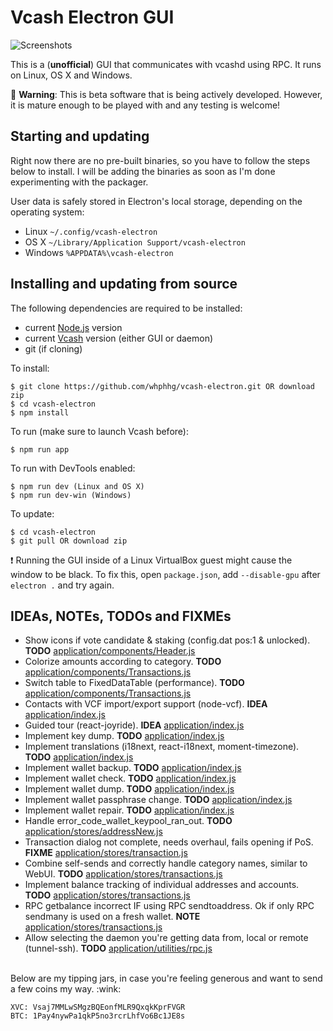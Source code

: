 # Vcash Electron GUI

![Screenshots](http://i.imgur.com/zfjel56.gif)

This is a (**unofficial**) GUI that communicates with vcashd using RPC. It runs on Linux, OS X and Windows.

:hatching_chick: **Warning**: This is beta software that is being actively developed. However, it is mature enough to be played with and any testing is welcome!


## Starting and updating

Right now there are no pre-built binaries, so you have to follow the steps below to install. I will be adding the binaries as soon as I'm done experimenting with the packager.

User data is safely stored in Electron's local storage, depending on the operating system:
- Linux `~/.config/vcash-electron`
- OS X `~/Library/Application Support/vcash-electron`
- Windows `%APPDATA%\vcash-electron`


## Installing and updating from source

The following dependencies are required to be installed:
* current [Node.js](https://nodejs.org/en/download/current/) version
* current [Vcash](https://v.cash/wallets.php) version (either GUI or daemon)
* git (if cloning)

To install:

    $ git clone https://github.com/whphhg/vcash-electron.git OR download zip
    $ cd vcash-electron
    $ npm install

To run (make sure to launch Vcash before):

    $ npm run app

To run with DevTools enabled:

    $ npm run dev (Linux and OS X)
    $ npm run dev-win (Windows)

To update:

    $ cd vcash-electron
    $ git pull OR download zip

:exclamation: Running the GUI inside of a Linux VirtualBox guest might cause the window to be black. To fix this, open `package.json`, add `--disable-gpu` after `electron .` and try again.

## IDEAs, NOTEs, TODOs and FIXMEs

- Show icons if vote candidate & staking (config.dat pos:1 & unlocked). __TODO__ [application/components/Header.js](application/components/Header.js)
- Colorize amounts according to category. __TODO__ [application/components/Transactions.js](application/components/Transactions.js)
- Switch table to FixedDataTable (performance). __TODO__ [application/components/Transactions.js](application/components/Transactions.js)
- Contacts with VCF import/export support (node-vcf). __IDEA__ [application/index.js](application/index.js)
- Guided tour (react-joyride). __IDEA__ [application/index.js](application/index.js)
- Implement key dump. __TODO__ [application/index.js](application/index.js)
- Implement translations (i18next, react-i18next, moment-timezone). __TODO__ [application/index.js](application/index.js)
- Implement wallet backup. __TODO__ [application/index.js](application/index.js)
- Implement wallet check. __TODO__ [application/index.js](application/index.js)
- Implement wallet dump. __TODO__ [application/index.js](application/index.js)
- Implement wallet passphrase change. __TODO__ [application/index.js](application/index.js)
- Implement wallet repair. __TODO__ [application/index.js](application/index.js)
- Handle error_code_wallet_keypool_ran_out. __TODO__ [application/stores/addressNew.js](application/stores/addressNew.js)
- Transaction dialog not complete, needs overhaul, fails opening if PoS. __FIXME__ [application/stores/transaction.js](application/stores/transaction.js)
- Combine self-sends and correctly handle category names, similar to WebUI. __TODO__ [application/stores/transactions.js](application/stores/transactions.js)
- Implement balance tracking of individual addresses and accounts. __TODO__ [application/stores/transactions.js](application/stores/transactions.js)
- RPC getbalance incorrect IF using RPC sendtoaddress. Ok if only RPC sendmany is used on a fresh wallet. __NOTE__ [application/stores/transactions.js](application/stores/transactions.js)
- Allow selecting the daemon you're getting data from, local or remote (tunnel-ssh). __TODO__ [application/utilities/rpc.js](application/utilities/rpc.js)

<br />
Below are my tipping jars, in case you're feeling generous and want to send a few coins my way. :wink:

```
XVC: Vsaj7MMLwSMgzBQEonfMLR9QxqkKprFVGR
BTC: 1Pay4nywPa1qkP5no3rcrLhfVo6Bc1JE8s
```
